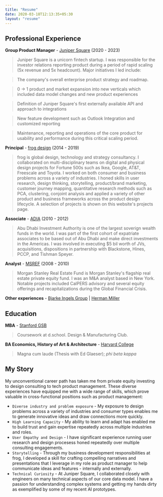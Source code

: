 ```yaml
---
title: "Resume"
date: 2020-03-18T12:13:35+05:30
layout: "resume"
---
```


## Professional Experience

**Group Product Manager** - [Juniper Square](https://www.junipersquare.com/) (2020 - 2023)

> Juniper Square is a unicorn fintech startup. I was responsible for the investor relations reporting product during a period of rapid scaling (5x revenue and 5x headcount). Major initiatives I led include:

> The company's overall enterprise product strategy and roadmap. 

> 0 -> 1 product and market expansion into new verticals which included data model changes and new product experiences

> Definition of Juniper Square's first externally available API and approach to integrations

> New feature development such as Outlook Integration and customized reporting 

> Maintenance, reporting and operations of the core product for usability and performance during this critical scaling period.
   
**Principal** - [frog design](https://www.frog.co/) (2014 - 2019)

> frog is global design, technology and strategy consultancy. I collaborated on multi-disciplinary teams on digital and physical design projects for Fortune 500s such as Ikea, Google, AT&T, Freescale and Toyota. I worked on both consumer and business problems across a variety of industries. I honed skills in user research, design thinking, storytelling, product/brand marketing, customer journey mapping, quantitative research methods such as PCA, clustering, conjoint analysis and applied a variety of other product and business frameworks across the product design lifecycle. A selection of projects is shown on this website's projects page.

**Associate** - [ADIA](https://www.adia.ae/) (2010 - 2012)

> Abu Dhabi Investment Authority is one of the largest soverign wealth funds in the world. I was part of the first cohort of expatriate associates to be based out of Abu Dhabi and make direct investments in the Americas. I was involved in executing $5 bil worth of JVs, acquisitions, dispositions in partnership with Blackstone, Hines, PCCP, and Tishman Speyer.

**Analyst** - [MSREF](https://www.morganstanley.com/im/en-us/individual-investor/about-us/investment-teams/real-assets/private-real-estate-investing-team.html) (2008 - 2010)

> Morgan Stanley Real Estate Fund is Morgan Stanley's flagship real estate private equity fund. I was an M&A analyst based in New York. Notable projects included CalPERS advisory and several equity offerings and recapitalizations during the Global Financial Crisis.

**Other experiences** - [Bjarke Ingels Group](https://big.dk/) | [Herman Miller](https://www.hermanmiller.com/solutions/future-of-work/) 

## Education

**MBA** - [Stanford GSB](https://www.gsb.stanford.edu/)

> Coursework at d.school. Design & Manufacturing Club. 

**BA Economics, History of Art & Architecture** - [Harvard College](https://college.harvard.edu/)

> Magna cum laude (Thesis with Ed Glaeser); *phi beta kappa*

## My Story
My unconventional career path has taken me from private equity investing to design consulting to tech product management. These diverse experiences have equipped me with a wide range of skills, which prove valuable in cross-functional positions such as product management:

- `Diverse industry and problem exposure` - My exposure to design problems across a variety of industries and consumer types enables me to generate innovative ideas and draw connections more quickly. 
- `High Learning Capacity` - My ability to learn and adapt has enabled me to build trust and gain expertise repeatedly across multiple industries and roles.
- `User Empathy and Design` - I have significant experience running user research and design procesess honed repeatedly over multiple consulting engagements.
- `Storytelling` - Through my business development responsibilities at frog, I developed a skill for crafting compelling narratives and presentations that I leverage in my role as product manager to help communicate ideas and features - internally and externally.
- `Technical Curiosity` - At Juniper Square, I collaborated closely with engineers on many technical aspects of our core data model. I have a passion for understanding complex systems and getting my hands dirty as exemplified by some of my recent AI prototypes.



